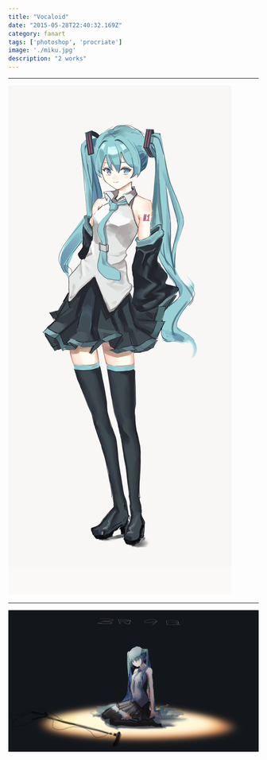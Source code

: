 ```yaml
---
title: "Vocaloid"
date: "2015-05-28T22:40:32.169Z"
category: fanart
tags: ['photoshop', 'procriate']
image: './miku.jpg'
description: "2 works"
---
```

***


![](./miku.jpg)

***  

![](./miku2019.jpg)



